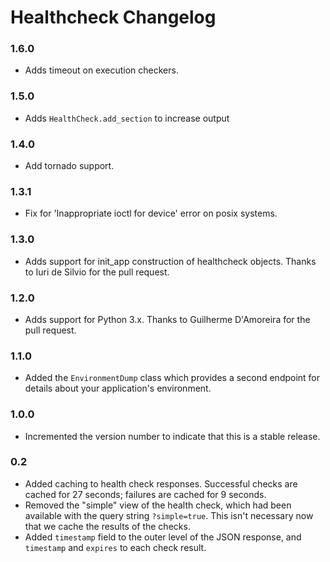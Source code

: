 # Healthcheck Changelog

### 1.6.0
- Adds timeout on execution checkers.

### 1.5.0
- Adds `HealthCheck.add_section` to increase output

### 1.4.0
- Add tornado support.

### 1.3.1
- Fix for 'Inappropriate ioctl for device' error on posix systems.

### 1.3.0
- Adds support for init_app construction of healthcheck objects. Thanks to
  Iuri de Silvio for the pull request.

### 1.2.0
- Adds support for Python 3.x. Thanks to Guilherme D'Amoreira for the pull
request.

### 1.1.0
- Added the `EnvironmentDump` class which provides a second endpoint for
details about your application's environment.

### 1.0.0
- Incremented the version number to indicate that this is a stable release.

### 0.2
- Added caching to health check responses. Successful checks are cached for 27
seconds; failures are cached for 9 seconds.
- Removed the "simple" view of the health check, which had been available with
the query string `?simple=true`. This isn't necessary now that we cache the
results of the checks.
- Added `timestamp` field to the outer level of the JSON response, and
`timestamp` and `expires` to each check result.
